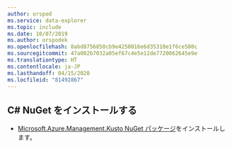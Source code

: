 ```yaml
---
author: orspod
ms.service: data-explorer
ms.topic: include
ms.date: 10/07/2019
ms.author: orspodek
ms.openlocfilehash: 8abd8756850cb9e4250016e6d35310e1f6ce580c
ms.sourcegitcommit: 47a002b7032a05ef67c4e5e12de7720062645e9e
ms.translationtype: HT
ms.contentlocale: ja-JP
ms.lasthandoff: 04/15/2020
ms.locfileid: "81492867"
---
```

## <a name="install-c-nuget"></a>C# NuGet をインストールする

* [Microsoft.Azure.Management.Kusto NuGet パッケージ](https://www.nuget.org/packages/Microsoft.Azure.Management.Kusto/)をインストールします。